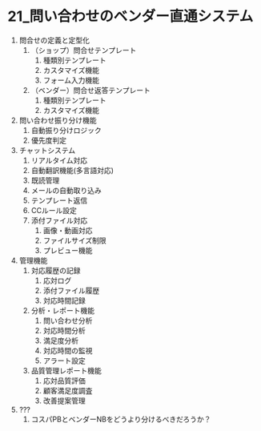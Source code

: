 # 21_問い合わせのベンダー直通システム
1. 問合せの定義と定型化
    1. （ショップ）問合せテンプレート
        1. 種類別テンプレート
        1. カスタマイズ機能
        1. フォーム入力機能
    1. （ベンダー）問合せ返答テンプレート
        1. 種類別テンプレート
        1. カスタマイズ機能
1. 問い合わせ振り分け機能
    1. 自動振り分けロジック
    1. 優先度判定
1. チャットシステム
    1. リアルタイム対応
    1. 自動翻訳機能(多言語対応) 
    1. 既読管理
    1. メールの自動取り込み
    1. テンプレート返信
    1. CCルール設定
    1. 添付ファイル対応
        1. 画像・動画対応
        1. ファイルサイズ制限
        1. プレビュー機能
1. 管理機能
    1. 対応履歴の記録
        1. 応対ログ
        1. 添付ファイル履歴
        1. 対応時間記録
    6. 分析・レポート機能
        1. 問い合わせ分析
        1. 対応時間分析
        1. 満足度分析
        1. 対応時間の監視
        1. アラート設定
    1. 品質管理レポート機能
        1. 応対品質評価
        1. 顧客満足度調査
        1. 改善提案管理
1. ???
    1. コスパPBとベンダーNBをどうより分けるべきだろうか？
